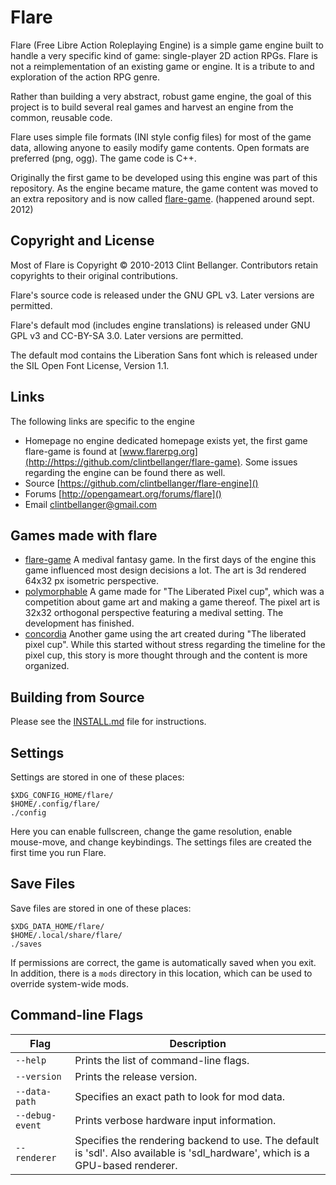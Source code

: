 # Flare

Flare (Free Libre Action Roleplaying Engine) is a simple game engine
built to handle a very specific kind of game: single-player 2D action RPGs.
Flare is not a reimplementation of an existing game or engine. 
It is a tribute to and exploration of the action RPG genre.

Rather than building a very abstract, robust game engine, 
the goal of this project is to build several real games 
and harvest an engine from the common, reusable code.

Flare uses simple file formats (INI style config files) for most of the game data, 
allowing anyone to easily modify game contents. Open formats are preferred (png, ogg). 
The game code is C++.

Originally the first game to be developed using this engine was part of this
repository. As the engine became mature, the game content was moved to an
extra repository and is now called [flare-game]. (happened around sept. 2012)

[flare-game]: https://github.com/clintbellanger/flare-game

## Copyright and License

Most of Flare is Copyright © 2010-2013 Clint Bellanger.
Contributors retain copyrights to their original contributions.

Flare's source code is released under the GNU GPL v3. Later versions are permitted.

Flare's default mod (includes engine translations) is released under GNU GPL v3 and CC-BY-SA 3.0. 
Later versions are permitted.

The default mod contains the Liberation Sans font which is released under the SIL Open Font License, Version 1.1.

## Links

The following links are specific to the engine

* Homepage  no engine dedicated homepage exists yet, the first game flare-game is found at [www.flarerpg.org](http://https://github.com/clintbellanger/flare-game). 
  Some issues regarding the engine can be found there as well.
* Source    [https://github.com/clintbellanger/flare-engine]()
* Forums    [http://opengameart.org/forums/flare]()
* Email     clintbellanger@gmail.com

## Games made with flare

* [flare-game]    A medival fantasy game. In the first days of the engine this game influenced most design decisions a lot. The art is 3d rendered 64x32 px isometric perspective.
* [polymorphable] A game made for "The Liberated Pixel cup", which was a competition about game art and making a game thereof. The pixel art is 32x32 orthogonal perspective featuring a medival setting. The development has finished.
* [concordia]     Another game using the art created during "The liberated pixel cup". While this started without stress regarding the timeline for the pixel cup, this story is more thought through and the content is more organized.

[polymorphable]: https://github.com/makrohn/polymorphable
[concordia]: https://github.com/makrohn/concordia
[flare-game]: https://github.com/clintbellanger/flare-game

## Building from Source

Please see the [INSTALL.md](INSTALL.engine.md) file for instructions.

## Settings

Settings are stored in one of these places:

    $XDG_CONFIG_HOME/flare/
    $HOME/.config/flare/
    ./config

Here you can enable fullscreen, change the game resolution, enable mouse-move, and change keybindings.
The settings files are created the first time you run Flare.

## Save Files

Save files are stored in one of these places:

    $XDG_DATA_HOME/flare/
    $HOME/.local/share/flare/
    ./saves

If permissions are correct, the game is automatically saved when you exit. 
In addition, there is a `mods` directory in this location, which can be used to override system-wide mods.

## Command-line Flags

| Flag              | Description
|-------------------|----------------
| `--help`          | Prints the list of command-line flags.
| `--version`       | Prints the release version.
| `--data-path`     | Specifies an exact path to look for mod data.
| `--debug-event`   | Prints verbose hardware input information.
| `--renderer`      | Specifies the rendering backend to use. The default is 'sdl'. Also available is 'sdl_hardware', which is a GPU-based renderer.
